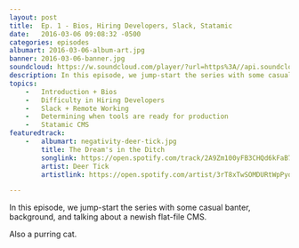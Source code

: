```yaml
---
layout: post
title:  Ep. 1 - Bios, Hiring Developers, Slack, Statamic
date:   2016-03-06 09:08:32 -0500
categories: episodes
albumart: 2016-03-06-album-art.jpg
banner: 2016-03-06-banner.jpg
soundcloud: https://w.soundcloud.com/player/?url=https%3A//api.soundcloud.com/tracks/250564223
description: In this episode, we jump-start the series with some casual banter, background, and talking about a newish flat-file CMS.
topics:
    -   Introduction + Bios
    -   Difficulty in Hiring Developers
    -   Slack + Remote Working
    -   Determining when tools are ready for production
    -   Statamic CMS
featuredtrack:
    -   albumart: negativity-deer-tick.jpg
        title: The Dream's in the Ditch
        songlink: https://open.spotify.com/track/2A9Zm100yFB3CHQd6kFaB7
        artist: Deer Tick
        artistlink: https://open.spotify.com/artist/3rT8xTwSOMDURtWpPyoKIO

---
```


In this episode, we jump-start the series with some casual banter, background, and talking about a newish flat-file CMS.

Also a purring cat.
